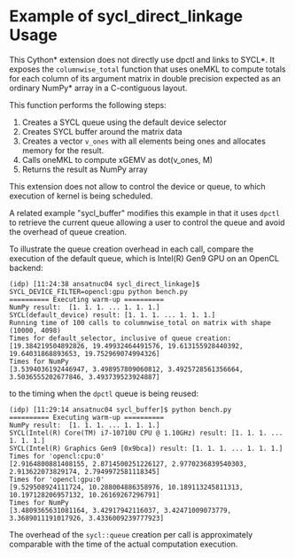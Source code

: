# Example of sycl_direct_linkage Usage

This Cython* extension does not directly use dpctl and links to SYCL*.
It exposes the `columnwise_total` function that uses oneMKL to compute
totals for each column of its argument matrix in double precision
expected as an ordinary NumPy* array in a C-contiguous layout.

This function performs the following steps:

  1. Creates a SYCL queue using the default device selector
  2. Creates SYCL buffer around the matrix data
  3. Creates a vector `v_ones` with all elements being ones
     and allocates memory for the result.
  4. Calls oneMKL to compute xGEMV as dot(v_ones, M)
  5. Returns the result as NumPy array

This extension does not allow to control the device or queue, to
which execution of kernel is being scheduled.

A related example "sycl_buffer" modifies this example in that it uses
`dpctl` to retrieve the current queue allowing a user to control the queue
and avoid the overhead of queue creation.

To illustrate the queue creation overhead in each call, compare the execution of the default queue,
which is Intel(R) Gen9 GPU on an OpenCL backend:

```
(idp) [11:24:38 ansatnuc04 sycl_direct_linkage]$ SYCL_DEVICE_FILTER=opencl:gpu python bench.py
========== Executing warm-up ==========
NumPy result:  [1. 1. 1. ... 1. 1. 1.]
SYCL(default_device) result: [1. 1. 1. ... 1. 1. 1.]
Running time of 100 calls to columnwise_total on matrix with shape (10000, 4098)
Times for default_selector, inclusive of queue creation:
[19.384219504892826, 19.49932464491576, 19.613155928440392, 19.64031868893653, 19.752969074994326]
Times for NumPy
[3.5394036192446947, 3.498957809060812, 3.4925728561356664, 3.5036555202677846, 3.493739523924887]
```

to the timing when the `dpctl` queue is being reused:

```
(idp) [11:29:14 ansatnuc04 sycl_buffer]$ python bench.py
========== Executing warm-up ==========
NumPy result:  [1. 1. 1. ... 1. 1. 1.]
SYCL(Intel(R) Core(TM) i7-10710U CPU @ 1.10GHz) result: [1. 1. 1. ... 1. 1. 1.]
SYCL(Intel(R) Graphics Gen9 [0x9bca]) result: [1. 1. 1. ... 1. 1. 1.]
Times for 'opencl:cpu:0'
[2.9164800881408155, 2.8714500251226127, 2.9770236839540303, 2.913622073829174, 2.7949972581118345]
Times for 'opencl:gpu:0'
[9.529508924111724, 10.288004886358976, 10.189113245811313, 10.197128206957132, 10.26169267296791]
Times for NumPy
[3.4809365631081164, 3.42917942116037, 3.42471009073779, 3.3689011191017926, 3.4336009239777923]
```

The overhead of the ``sycl::queue`` creation per call is approximately comparable with the time of
the actual computation execution.
